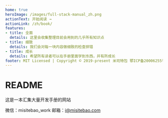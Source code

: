 ```yaml
---
home: true
heroImage: /images/full-stack-manual_zh.png
actionText: 开始阅读 →
actionLink: /zh/book/
features:
- title: 全面
  details: 这里会收集整理目前会用到的几乎所有知识点
- title: 细致
  details: 我们会对每一块内容做细致的检查排错
- title: 成长
  details: 希望所有读者可以在手册里面学到东西，并有所成长
footer: MIT Licensed | Copyright © 2019-present 米司特包 鄂ICP备20006255号
---
```

# README
这是一本汇集大量开发手册的网站

微信：misitebao_work
邮箱：i@misitebao.com